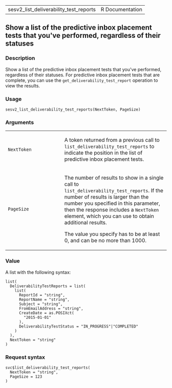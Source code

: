 <table style="width: 100%;">
<tbody>
<tr class="odd">
<td>sesv2_list_deliverability_test_reports</td>
<td style="text-align: right;">R Documentation</td>
</tr>
</tbody>
</table>

## Show a list of the predictive inbox placement tests that you've performed, regardless of their statuses

### Description

Show a list of the predictive inbox placement tests that you've
performed, regardless of their statuses. For predictive inbox placement
tests that are complete, you can use the
`get_deliverability_test_report` operation to view the results.

### Usage

    sesv2_list_deliverability_test_reports(NextToken, PageSize)

### Arguments

<table>
<colgroup>
<col style="width: 35%" />
<col style="width: 65%" />
</colgroup>
<tbody>
<tr class="odd">
<td><code
id="sesv2_list_deliverability_test_reports_:_NextToken">NextToken</code></td>
<td><p>A token returned from a previous call to
<code>list_deliverability_test_reports</code> to indicate the position
in the list of predictive inbox placement tests.</p></td>
</tr>
<tr class="even">
<td><code
id="sesv2_list_deliverability_test_reports_:_PageSize">PageSize</code></td>
<td><p>The number of results to show in a single call to
<code>list_deliverability_test_reports</code>. If the number of results
is larger than the number you specified in this parameter, then the
response includes a <code>NextToken</code> element, which you can use to
obtain additional results.</p>
<p>The value you specify has to be at least 0, and can be no more than
1000.</p></td>
</tr>
</tbody>
</table>

### Value

A list with the following syntax:

    list(
      DeliverabilityTestReports = list(
        list(
          ReportId = "string",
          ReportName = "string",
          Subject = "string",
          FromEmailAddress = "string",
          CreateDate = as.POSIXct(
            "2015-01-01"
          ),
          DeliverabilityTestStatus = "IN_PROGRESS"|"COMPLETED"
        )
      ),
      NextToken = "string"
    )

### Request syntax

    svc$list_deliverability_test_reports(
      NextToken = "string",
      PageSize = 123
    )
